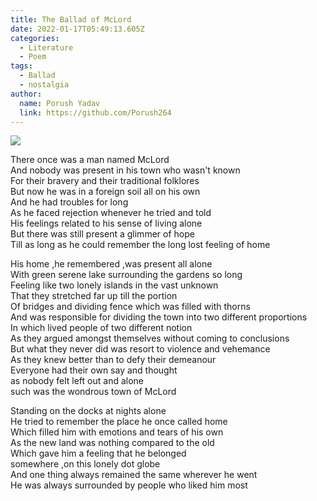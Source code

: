 ```yaml
---
title: The Ballad of McLord
date: 2022-01-17T05:49:13.605Z
categories:
  - Literature
  - Poem
tags:
  - Ballad
  - nostalgia
author:
  name: Porush Yadav
  link: https://github.com/Porush264
---
```


<img src='https://hits.seeyoufarm.com/api/count/incr/badge.svg?url=https%3A%2F%2Fporush264.github.io%2Fposts%2F2022%2F01%2F17%2Fthe-ballad-of-mclord%2F&count_bg=%2379C83D&title_bg=%23555555&icon=&icon_color=%23E7E7E7&title=hits&edge_flat=false' align=center><br>


There once was a man named McLord \
And nobody was present in his town who wasn't known\
For their bravery and their traditional folklores\
But now he was in a foreign soil all on his own\
And he had troubles for long\
As he faced rejection whenever he tried and told\
His feelings related to his sense of living alone\
But there was still present a glimmer of hope\
Till as long as he could remember the long lost feeling of home

His home ,he remembered ,was present all alone\
With green serene lake surrounding the gardens so long\
Feeling like two lonely islands in the vast unknown\
That they stretched far up till the portion\
Of bridges and dividing fence which was filled with thorns\
And was responsible for dividing the town into two different proportions\
In which lived people of two different notion\
As they argued amongst themselves without coming to conclusions\
But what they never did was resort to violence and vehemance\
As they knew better than to defy their demeanour\
Everyone had their own say and thought \
as nobody felt left out and alone\
such was the wondrous town of McLord

Standing on the docks at nights alone\
He tried to remember the place he once called home\
Which filled him with emotions and tears of his own\
As the new land was nothing compared to the old\
Which gave him a feeling that he belonged \
somewhere ,on this lonely dot globe\
And one thing always remained the same wherever he went \
He was always surrounded by people who liked him most